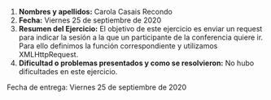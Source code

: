 1. **Nombres y apellidos:** Carola Casais Recondo
2. **Fecha:** Viernes 25 de septiembre de 2020
3. **Resumen del Ejercicio:** El objetivo de este ejercicio es enviar un request para indicar la sesión a la que un participante de la conferencia quiere ir. 
Para ello definimos la función correspondiente y utilizamos XMLHttpRequest.
4. **Dificultad o problemas presentados y como se resolvieron:** No hubo dificultades en este ejercicio.

Fecha de entrega: Viernes 25 de septiembre de 2020

